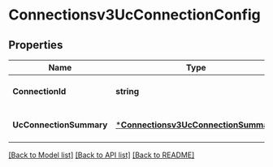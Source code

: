 # Connectionsv3UcConnectionConfig

## Properties
Name | Type | Description | Notes
------------ | ------------- | ------------- | -------------
**ConnectionId** | **string** | Connection id. | [optional] [default to null]
**UcConnectionSummary** | [***Connectionsv3UcConnectionSummary**](connectionsv3UCConnectionSummary.md) |  | [optional] [default to null]

[[Back to Model list]](../README.md#documentation-for-models) [[Back to API list]](../README.md#documentation-for-api-endpoints) [[Back to README]](../README.md)

